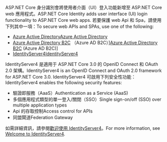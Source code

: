 <span data-ttu-id="7dd00-101">ASP.NET Core 身分識別會將使用者介面（UI）登入功能新增至 ASP.NET Core web 應用程式。</span><span class="sxs-lookup"><span data-stu-id="7dd00-101">ASP.NET Core Identity adds user interface (UI) login functionality to ASP.NET Core web apps.</span></span> <span data-ttu-id="7dd00-102">若要保護 web Api 和 Spa，請使用下列其中一項：</span><span class="sxs-lookup"><span data-stu-id="7dd00-102">To secure web APIs and SPAs, use one of the following:</span></span>

* [<span data-ttu-id="7dd00-103">Azure Active Directory</span><span class="sxs-lookup"><span data-stu-id="7dd00-103">Azure Active Directory</span></span>](/azure/api-management/api-management-howto-protect-backend-with-aad)
* <span data-ttu-id="7dd00-104">[Azure Active Directory B2C](/azure/active-directory-b2c/active-directory-b2c-custom-rest-api-netfw) （Azure AD B2C）]</span><span class="sxs-lookup"><span data-stu-id="7dd00-104">[Azure Active Directory B2C](/azure/active-directory-b2c/active-directory-b2c-custom-rest-api-netfw) (Azure AD B2C)]</span></span>
* [<span data-ttu-id="7dd00-105">IdentityServer4</span><span class="sxs-lookup"><span data-stu-id="7dd00-105">IdentityServer4</span></span>](https://identityserver.io)

<span data-ttu-id="7dd00-106">IdentityServer4 是適用于 ASP.NET Core 3.0 的 OpenID Connect 和 OAuth 2.0 架構。</span><span class="sxs-lookup"><span data-stu-id="7dd00-106">IdentityServer4 is an OpenID Connect and OAuth 2.0 framework for ASP.NET Core 3.0.</span></span> <span data-ttu-id="7dd00-107">IdentityServer4 可啟用下列安全性功能：</span><span class="sxs-lookup"><span data-stu-id="7dd00-107">IdentityServer4 enables the following security features:</span></span>

* <span data-ttu-id="7dd00-108">驗證即服務（AaaS）</span><span class="sxs-lookup"><span data-stu-id="7dd00-108">Authentication as a Service (AaaS)</span></span>
* <span data-ttu-id="7dd00-109">多個應用程式類型的單一登入/關閉（SSO）</span><span class="sxs-lookup"><span data-stu-id="7dd00-109">Single sign-on/off (SSO) over multiple application types</span></span>
* <span data-ttu-id="7dd00-110">Api 的存取控制</span><span class="sxs-lookup"><span data-stu-id="7dd00-110">Access control for APIs</span></span>
* <span data-ttu-id="7dd00-111">同盟閘道</span><span class="sxs-lookup"><span data-stu-id="7dd00-111">Federation Gateway</span></span>

<span data-ttu-id="7dd00-112">如需詳細資訊，請參閱[歡迎使用 IdentityServer4](http://docs.identityserver.io/en/latest/index.html)。</span><span class="sxs-lookup"><span data-stu-id="7dd00-112">For more information, see [Welcome to IdentityServer4](http://docs.identityserver.io/en/latest/index.html).</span></span>